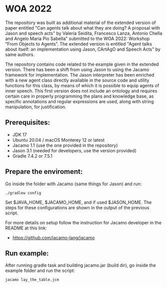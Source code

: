 WOA 2022
====================

The repository was built as additional material of the extended version of paper entitled "Can agents talk about what they are doing? A proposal with Jason and speech acts" by Valeria Seidita, Francesco Lanza, Antonio Chella and Angelo Maria Pio Sabella" submitted to the WOA 2022: Workshop “From Objects to Agents”.
The extended version is entitled "Agent talks about itself: an implementation using Jason, CArtAgO and Speech Acts" by same authors.

The repository contains code related to the example given in the extended version.
There has been a shift from using Jason to using the Jacamo framework for implementation.
The Jason interpreter has been enriched with a new agent class directly available in the source code and utility functions for this class, by means of which it is possible to equip agents of inner speech.
This first version does not include an ontology and requires certain care in properly programming the plans and knowledge base, as specific annotations and regular expressions are used, along with string manipulation, for justification.

Prerequisites:
-----------------

- JDK 17
- Ubuntu 20.04 / macOS Monterey 12 or latest
- Jacamo 1.1 (use the one provided in the repository)
- Jason 3.1 (needed for developers, use the version provided)
- Gradle 7.4.2 or 7.5.1

Prepare the enviroment:
----------------

Go inside the folder with Jacamo (same things for Jason) and run:
```
./gradlew config
```
Set $JAVA_HOME, $JACAMO_HOME, and if used $JASON_HOME.
The steps for these configurations are shown in the output of the previous script.

For more details on setup follow the instruction for Jacamo developer in the README at this link: 
- https://github.com/jacamo-lang/jacamo

Run example:
-------------

After running gradle task and building jacamo.jar (build dir), go inside the example folder and run the script:
```
jacamo lay_the_table.jcm 
```
